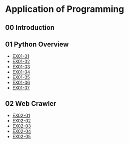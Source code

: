 # Application of Programming

## 00 Introduction

## 01 Python Overview

- [EX01-01](https://colab.research.google.com/drive/1u2mzeAp2sSm2BzHXTP0H0ZnTevf8InlL#scrollTo=uC4eKBVrGnc_&line=5&uniqifier=1)
- [EX01-02](https://colab.research.google.com/drive/1u2mzeAp2sSm2BzHXTP0H0ZnTevf8InlL#scrollTo=cDpW7jp1HRh3&line=4&uniqifier=1)
- [EX01-03](https://colab.research.google.com/drive/1u2mzeAp2sSm2BzHXTP0H0ZnTevf8InlL#scrollTo=A5cjcsk8HR0H&line=2&uniqifier=1)
- [EX01-04](https://colab.research.google.com/drive/1u2mzeAp2sSm2BzHXTP0H0ZnTevf8InlL#scrollTo=j9kFNvhEviyl&line=22&uniqifier=1)
- [EX01-05](https://colab.research.google.com/drive/1u2mzeAp2sSm2BzHXTP0H0ZnTevf8InlL#scrollTo=vRkv4bjBJoVd&line=10&uniqifier=1)
- [EX01-06](https://colab.research.google.com/drive/1u2mzeAp2sSm2BzHXTP0H0ZnTevf8InlL#scrollTo=ybh-aa5JVfyw&line=11&uniqifier=1)
- [EX01-07](https://colab.research.google.com/drive/1u2mzeAp2sSm2BzHXTP0H0ZnTevf8InlL#scrollTo=ZUf3vcx67d_s&line=17&uniqifier=1)

## 02 Web Crawler

- [EX02-01]()
- [EX02-02]()
- [EX02-03]()
- [EX02-04]()
- [EX02-05]()
